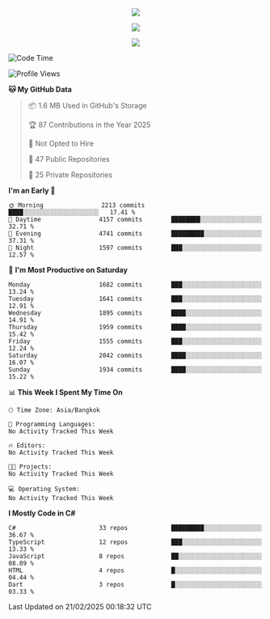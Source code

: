 <p align="center">
  <a href="say-hi.gif"> 
    <img align="center" src="say-hi.gif"/>
  </a>
</p>
<p align="center">
  <a href="https://github.com/htthinh1999">
    <img align="center" src="https://github-readme-stats-kappa-pink.vercel.app/api?username=htthinh1999&show_icons=true&count_private=true&theme=dracula"/>
  </a>
</p>
<p align="center">
  <a href="https://github.com/htthinh1999">
    <img src="https://github-readme-stats-kappa-pink.vercel.app/api/top-langs/?username=htthinh1999&layout=compact&langs_count=6&count_private=true&hide=tsql,hlsl,glsl,shaderlab&theme=dracula"/>
  </a>
</p>

<!--START_SECTION:waka-->
![Code Time](http://img.shields.io/badge/Code%20Time-0%20secs-blue)

![Profile Views](http://img.shields.io/badge/Profile%20Views-0-blue)

**🐱 My GitHub Data** 

> 📦 1.6 MB Used in GitHub's Storage 
 > 
> 🏆 87 Contributions in the Year 2025
 > 
> 🚫 Not Opted to Hire
 > 
> 📜 47 Public Repositories 
 > 
> 🔑 25 Private Repositories 
 > 
**I'm an Early 🐤** 

```text
🌞 Morning                2213 commits        ████░░░░░░░░░░░░░░░░░░░░░   17.41 % 
🌆 Daytime                4157 commits        ████████░░░░░░░░░░░░░░░░░   32.71 % 
🌃 Evening                4741 commits        █████████░░░░░░░░░░░░░░░░   37.31 % 
🌙 Night                  1597 commits        ███░░░░░░░░░░░░░░░░░░░░░░   12.57 % 
```
📅 **I'm Most Productive on Saturday** 

```text
Monday                   1682 commits        ███░░░░░░░░░░░░░░░░░░░░░░   13.24 % 
Tuesday                  1641 commits        ███░░░░░░░░░░░░░░░░░░░░░░   12.91 % 
Wednesday                1895 commits        ████░░░░░░░░░░░░░░░░░░░░░   14.91 % 
Thursday                 1959 commits        ████░░░░░░░░░░░░░░░░░░░░░   15.42 % 
Friday                   1555 commits        ███░░░░░░░░░░░░░░░░░░░░░░   12.24 % 
Saturday                 2042 commits        ████░░░░░░░░░░░░░░░░░░░░░   16.07 % 
Sunday                   1934 commits        ████░░░░░░░░░░░░░░░░░░░░░   15.22 % 
```


📊 **This Week I Spent My Time On** 

```text
🕑︎ Time Zone: Asia/Bangkok

💬 Programming Languages: 
No Activity Tracked This Week

🔥 Editors: 
No Activity Tracked This Week

🐱‍💻 Projects: 
No Activity Tracked This Week

💻 Operating System: 
No Activity Tracked This Week
```

**I Mostly Code in C#** 

```text
C#                       33 repos            █████████░░░░░░░░░░░░░░░░   36.67 % 
TypeScript               12 repos            ███░░░░░░░░░░░░░░░░░░░░░░   13.33 % 
JavaScript               8 repos             ██░░░░░░░░░░░░░░░░░░░░░░░   08.89 % 
HTML                     4 repos             █░░░░░░░░░░░░░░░░░░░░░░░░   04.44 % 
Dart                     3 repos             █░░░░░░░░░░░░░░░░░░░░░░░░   03.33 % 
```




 Last Updated on 21/02/2025 00:18:32 UTC
<!--END_SECTION:waka-->
